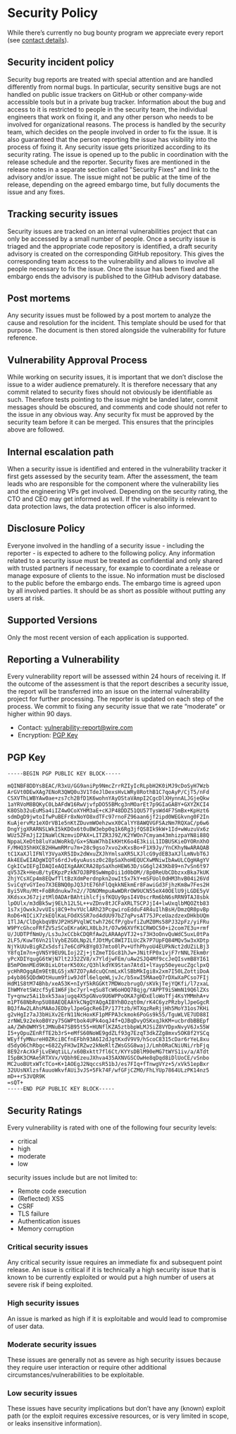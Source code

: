 # Security Policy

While there’s currently no bug bounty program we appreciate every report (see [contact details](#reporting-a-vulnerability)).

## Security incident policy
Security bug reports are treated with special attention and are handled differently from normal bugs.
In particular, security sensitive bugs are not handled on public issue trackers on GitHub or other company-wide accessible tools but in a private bug tracker.
Information about the bug and access to it is restricted to people in the security team, the individual engineers that work on fixing it, and any other person who needs to be involved for organizational reasons.
The process is handled by the security team, which decides on the people involved in order to fix the issue.
It is also guaranteed that the person reporting the issue has visibility into the process of fixing it.
Any security issue gets prioritized according to its security rating.
The issue is opened up to the public in coordination with the release schedule and the reporter.
Security fixes are mentioned in the release notes in a separate section called "Security Fixes" and link to the advisory and/or issue.
The issue might not be public at the time of the release, depending on the agreed embargo time, but fully documents the issue and any fixes.

## Tracking security issues
Security issues are tracked on an internal vulnerabilities project that can only be accessed by a small number of people.
Once a security issue is triaged and the appropriate code repository is identified, a draft security advisory is created on the corresponding GitHub repository.
This gives the corresponding team access to the vulnerability and allows to involve all people necessary to fix the issue.
Once the issue has been fixed and the embargo ends the advisory is published to the GitHub advisory database.

## Post mortems
Any security issues must be followed by a post mortem to analyze the cause and resolution for the incident.
This template should be used for that purpose.
The document is then stored alongside the vulnerability for future reference.

## Vulnerability Approval Process
While working on security issues, it is important that we don’t disclose the issue to a wider audience prematurely.
It is therefore necessary that any commit related to security fixes should not obviously be identifiable as such.
Therefore tests pointing to the issue might be landed later, commit messages should be obscured, and comments and code should not refer to the issue in any obvious way.
Any security fix must be approved by the security team before it can be merged.
This ensures that the principles above are followed.

## Internal escalation path
When a security issue is identified and entered in the vulnerability tracker it first gets assessed by the security team.
After the assessment, the team leads who are responsible for the component where the vulnerability lies and the engineering VPs get involved.
Depending on the security rating, the CTO and CEO may get informed as well.
If the vulnerability is relevant to data protection laws, the data protection officer is also informed.

## Disclosure Policy
Everyone involved in the handling of a security issue - including the reporter - is expected to adhere to the following policy.
Any information related to a security issue must be treated as confidential and only shared with trusted partners if necessary, for example to coordinate a release or manage exposure of clients to the issue.
No information must be disclosed to the public before the embargo ends.
The embargo time is agreed upon by all involved parties.
It should be as short as possible without putting any users at risk.

## Supported Versions
Only the most recent version of each application is supported.

## Reporting a Vulnerability
Every vulnerability report will be assessed within 24 hours of receiving it.
If the outcome of the assessment is that the report describes a security issue, the report will be transferred into an issue on the internal vulnerability project for further processing.
The reporter is updated on each step of the process.
We commit to fixing any security issue that we rate “moderate” or higher within 90 days.

* Contact: [vulnerability-report@wire.com](mailto:vulnerability-report@wire.com)
* Encryption: [PGP Key](#pgp-key)

## PGP Key
```
-----BEGIN PGP PUBLIC KEY BLOCK-----

mQINBF8DDYsBEAC/R3xU/GG9aniPp9NmcZrrRZIyIcRLpbH2K0iMJ9cDoSyH7Wzb
ArGVt0DEwXAg7ENoR3QWQ0u3V1TdeJlDexsHvLWRy8RothB1C7qoAyP/CjT5/nFd
CSXVThLWBYAw0ae+zs7ch2BfD1K6wohnYAyOStaVAmpI2CgcDlXHynnALJGjeQkw
1aYRVoM8BQKyC0LbAFdW16RwVjvfpDO55BMcg3nMOarEt7p9GIaGABY+GXYZKCI4
K8OSb32uEuMSa4iIZ4wOCoXYHM3aE+cKJP48DDZ51QU57TysWd4F7SmBx+KpHzt6
sdmDgD9jwtoIfwPuBEFr8xNoYO8xdTFc97rnoFZ96aan6jf2ipd0WEGkvng0F2In
KuAjervMz1eXOrVB1e5nKtZDuvmWOehzwxX0CalYY8AWQVGFSAzNm7RQXaC/p6w6
DngYjgXRARNSLWkI5kKDOx6t0uBW3ebp0q1k6Rg3jfQS8Ik9kW+1Id+wWuzuVx6z
WUz5ZFmJjI2INaWlCNzmviDPAX+LITZR3J9Z/K2YWOn7Cmyam43mhizpaYN8i88Q
NppaLXeDtb8luYaUWoRkQ/Gx+SNaW7hbIkKHtK6o4E3kiiL1IDBUSKieDYORnXhO
F/MHQ35hHXCB2HHwmRMru7m+28c9gso7xvo2xKxsBo+F1X9Jy/YnCKhyNwARAQAB
tC1XaXJlIFNlY3VyaXR5IDx2dWxuZXJhYmlsaXR5LXJlcG9ydEB3aXJlLmNvbT6J
Ak4EEwEIADgWIQTs6rdJv6yuAussz0c28pSaXhoHEQUCXwMNiwIbAwULCQgHAgYV
CgkICwIEFgIDAQIeAQIXgAAKCRA28pSaXhoHEW63D/sG6gl243Kb89+n7vSn6t97
qV53Zk+HeuB/tyEKpzPzkN7OJBP8SwWmpDii1d0bOM//8p0ReUbCDbzxxBka7kUK
2hjYCsXCp4m8EQwfTltBzXdmPerdnpkn2owIt5x7kY+mSFUol0dHM3hvB04i26Vd
SviCqYvGYIeo7X3EBNQ0pJQ3JtE76hFlQqkkNEkmEr8FawiGd3FjhzKm8w7Fes2H
8yi5VRu/Mt+FoBRdnukw7n2//7DNOMmpuAwWDRrOW9UCN55eX40OElU9jLGDE5yV
XKdsxxJ67zjztMl0ADArBAhtihlcfjsfKQUy9psI4V0scrRm6bN6sRRN9TAJ8sbk
lpOUlx/m3dBk5wj9ELh12L5L++vZDnv8tJCFaXRLTSCPJjI4+lwUxqlbMQOZtb83
1s7xjOwxkJvvUIsj8C9+hvYUclARh23PcgwiroEdduF4R4uIlhBsH/DmzQR0pvBp
RoD6+NICiX7zkEQlKaLFOdXSSR7od4dUU97bZ7qPvsAT75JPceUazdzexDHkbUQm
1TlJA/ClDgkbqVBVJP2HSPVqlWCtwh726CfP/gbvfiZuMZ0Ms58PJ32pFz/yiFRu
W9PYcGhcoFRfZV5zSCoEKra6KLX0LbJt/O7w96XVfK1CRWOC50+i2com7E3u+rmf
U/JUDTPfNmUy/Ls3uJxCCbkCDQRfAw2LARAApVTJ2+s73H3oOnvQuWdC5uxL0tPa
2LF5/KuwT6Vn21lVybEZGOLNp2LfJDtMyC8WI7ILUcZk7P7UpFQ84MQv5w3xXDtp
NjYkUUvBigRZx5dsfi7e6CdPkBYg037mto0lPv+UfhPhyoU4EUPkNct2dUZiLBj3
Y8fqIm7n+gVN5Y9EU9LIoj2Zj+jtZmeTIGc81hJw+JNitFP0x1vjF7rNNL7Ekm0r
yPcXDIYqugG6tWjN7lt2J32ZV8/x7YldjwFEm/uAw2SJQ4Mf9ccJeQIsvmB8YI61
B5mPOmnMEd9K0ixLOterK50Xc/Q3hlkdYK9Stan7Atd1+lYayp50eyeucZgclpxQ
ycHhROgqAEm9EtBLG5jxN7ZO7yAdcuQCnmLxKlSBbMkIgi8x2xm7I50LZottiDoA
p4yb865QDdWOtHuum9fiw9Jdfl6elqeWLjvJc/b5xwI5MAaeQ7rDXwXaPCso7FIj
HdM1S8tM74Bhb/xeA53K+nIyY5kRGGKt7MDWozbrugO/sKVkjTejYQKfi/l7zxaL
IhWMYetSWzcf5yE1W6Fjbc7yrl+qSu8TcW6oHOQ78qjg/YAPPT9iSWmN19Q6lZXs
Ty+qnwz5Ai1bxk53aajugq4X5pGNvo9U6WPPoOKA7gHDxEloWoTfj4KsYMMmhA+v
m1PT68NbRnp5U88AEQEAAYkCNgQYAQgAIBYhBOzqt0m/rK4C6yzPRzbylJpeGgcR
BQJfAw2LAhsMAAoJEDbylJpeGgcRe6IP/177tzb/HTXqzReRjjHh5MoY31os7KHi
g2vHgIz7aJ3bHiXv2ErN11NcHoxKF1pMFPA3ckmok6PoGs9k55/TguWLVE7UD88I
zrNWL9z2ekoB0Yzy75GWPtbok4UPk4oqJ4f+QJBqDvyOSKxqJkKM+ucbrdbBBEpf
aA/ZWhOWMY5tJMNuB47SB95t55+HUNflKZA5ztbbpWLMJSiZ8VYDpxNvyV6Jx55W
I5+yOpuZEnRfTE2b3rS+eMfS60NoWE9gdZLf93g7EzqT3dkZZg8mxv5OK8f2YSCq
WEyffyMNureH0ZRciBCfnEFbh93A6I2dJgtKxdV9V9/hScoC8315cDar6rYeL8xu
d5dyO6ChRbgc+682ZyFH3wIRZwz2kNeRltZWsGSG8wajJ/Lmh0RaCNiUNi/rbFjq
8E92rAcXkFjLvEWqtiLL/x60Bxktt7fl6Ct/KYYsDBlM90eMG7tWYS1iv/a/ATdt
I5pBK3CMAe5RTXVx/VQbh9EzeuJXhva435AXNVGSCOwHe8qDqd8iDlUoCE/vSnbo
MC2uoBUtxWTcTCo+K+1AOEgJ2NqccsR51bJ/es7FIq+fTnwgVYz+5/xVk51epBxr
32UUsNXlzsfAuuoWkvfAUi3vJS+5Fk74F/wfGFjCZMO/FhLYUp7864ULzPK14nz5
mD++rS3VQR9K
=sQT+
-----END PGP PUBLIC KEY BLOCK-----
```

## Security Ratings
Every vulnerability is rated with one of the following four security levels:
* critical
* high
* moderate
* low

security issues include but are not limited to:
* Remote code execution
* (Reflected) XSS
* CSRF
* TLS failure
* Authentication issues
* Memory corruption

### Critical security issues
Any critical security issue requires an immediate fix and subsequent point release.
An issue is critical if it is technically a high security issue that is known to be currently exploited or would put a high number of users at severe risk if being exploited.

### High security issues
An issue is marked as high if it is exploitable and would lead to compromise of user data.

### Moderate security issues
These issues are generally not as severe as high security issues because they require user interaction or require other additional circumstances/vulnerabilities to be exploitable.

### Low security issues
These issues have security implications but don’t have any (known) exploit path (or the exploit requires excessive resources, or is very limited in scope, or leaks insensitive information).

